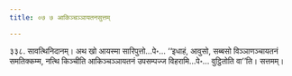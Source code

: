```yaml
---
title: ०७ ७ आकिञ्चञ्ञायतनसुत्तम्

---
```


३३८. सावत्थिनिदानम्। अथ खो आयस्मा सारिपुत्तो…पे॰… ‘‘इधाहं, आवुसो, सब्बसो विञ्ञाणञ्चायतनं समतिक्कम्म, नत्थि किञ्चीति आकिञ्चञ्ञायतनं उपसम्पज्ज विहरामि…पे॰… वुट्ठितोति वा’’ति। सत्तमम्।  


